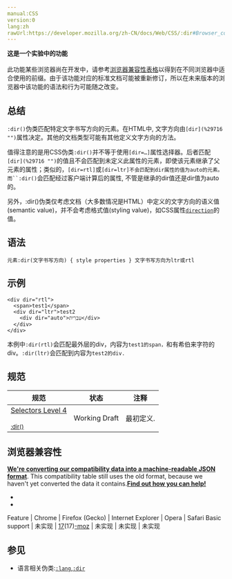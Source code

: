 ```yaml
---
manual:CSS
version:0
lang:zh
rawUrl:https://developer.mozilla.org/zh-CN/docs/Web/CSS/:dir#Browser_compatibility
---
```






**这是一个实验中的功能**<br></br>此功能某些浏览器尚在开发中，请参考[浏览器兼容性表格](%29715 "")以得到在不同浏览器中适合使用的前缀。由于该功能对应的标准文档可能被重新修订，所以在未来版本的浏览器中该功能的语法和行为可能随之改变。



## 总结<a name="总结"></a>


`:dir()`伪类匹配特定文字书写方向的元素。在HTML中, 文字方向由`[dir](%29716 "")`属性决定。其他的文档类型可能有其他定义文字方向的方法。



值得注意的是用CSS伪类`:dir()`并不等于使用`[dir=…]`属性选择器。后者匹配`[dir](%29716 "")`的值且不会匹配到未定义此属性的元素，即使该元素继承了父元素的属性；类似的，`[dir=rtl]`或`[dir=ltr]不会匹配到dir属性的值为auto的元素。而``:dir()`会匹配经过客户端计算后的属性, 不管是继承的dir值还是dir值为auto的。



另外，:dir()伪类仅考虑文档（大多数情况是HTML）中定义的文字方向的语义值(semantic value)，并不会考虑格式值(styling value)，如CSS属性[`direction`](%26467 "此页面仍未被本地化, 期待您的翻译!")的值。


## 语法<a name="Syntax"></a>

```
元素:dir(文字书写方向) { style properties } 文字书写方向为ltr或rtl

```

## 示例<a name="Examples"></a>

```
<div dir="rtl">
  <span>test1</span>
  <div dir="ltr">test2
    <div dir="auto">עִבְרִית</div>
  </div>
</div>
```


本例中`:dir(rtl)`会匹配最外层的div，内容为`test1的span，`和有希伯来字符的div。`:dir(ltr)`会匹配到内容为`test2的div.`


## 规范<a name="规范"></a>

规范 | 状态 | 注释 
 ---  |  ---  |  ---  | 
[Selectors Level 4<br></br><small>:dir()</small>](%29717 "") | Working Draft | 最初定义. 


## 浏览器兼容性<a name="浏览器兼容性"></a>


**[We&#39;re converting our compatibility data into a machine-readable JSON format](%3344 "")**. This compatibility table still uses the old format, because we haven&#39;t yet converted the data it contains.**[Find out how you can help!](%3392 "")**


* 
* 

Feature | Chrome | Firefox (Gecko) | Internet Explorer | Opera | Safari 
Basic support | 未实现 | [17](%4670 "Released on 2012-11-20.")(17)[-moz](%3568 "The name of this feature is prefixed with '-moz' as this browser considers it experimental") | 未实现 | 未实现 | 未实现 




## <a name="Related_Pages"></a>

## 参见<a name="Related_Pages"></a>

* 语言相关伪类:[`:lang`](%28022 "此页面仍未被本地化, 期待您的翻译!"),[`:dir`](%27912 ":dir()伪类匹配特定文字书写方向的元素。在HTML中, 文字方向由dir属性决定。其他的文档类型可能有其他定义文字方向的方法。")



